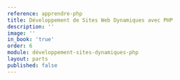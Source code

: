 ```yaml
---
reference: apprendre-php
title: Développement de Sites Web Dynamiques avec PHP
description: ''
image: ''
in_book: 'true'
order: 6
module: développement-sites-dynamiques-php
layout: parts
published: false
---
```

